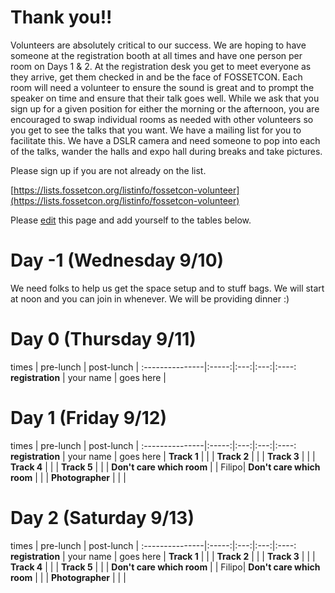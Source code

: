 # Thank you!!
Volunteers are absolutely critical to our success. We are hoping to have someone at the registration booth at all times and have one person per room on Days 1 & 2. At the registration desk you get to meet everyone as they arrive, get them checked in and be the face of FOSSETCON. Each room will need a volunteer to ensure the sound is great and to prompt the speaker on time and ensure that their talk goes well. While we ask that you sign up for a given position for either the morning or the afternoon, you are encouraged to swap individual rooms as needed with other volunteers so you get to see the talks that you want. We have a mailing list for you to facilitate this. We have a DSLR camera and need someone to pop into each of the talks, wander the halls and expo hall during breaks and take pictures.

Please sign up if you are not already on the list.

[https://lists.fossetcon.org/listinfo/fossetcon-volunteer](https://lists.fossetcon.org/listinfo/fossetcon-volunteer)

Please [edit](https://github.com/fossetcon/volunteering/edit/master/README.md) this page and add yourself to the tables below.


# Day -1 (Wednesday 9/10)
We need folks to help us get the space setup and to stuff bags. We will start at noon and you can join in whenever. We will be providing dinner :)


# Day 0 (Thursday 9/11)

times | pre-lunch | post-lunch |
:---------------|:-----:|:---:|:---:|:----:
**registration**  | your name | goes here |


# Day 1 (Friday 9/12)

times | pre-lunch | post-lunch |
:---------------|:-----:|:---:|:---:|:----:
**registration**  | your name | goes here |
**Track 1**  | | |
**Track 2**  | | |
**Track 3**  | | |
**Track 4**  | | |
**Track 5**  | | |
**Don't care which room**  | | Filipo|
**Don't care which room**  | | |
**Photographer** | | |


# Day 2 (Saturday 9/13)

times | pre-lunch | post-lunch |
:---------------|:-----:|:---:|:---:|:----:
**registration**  | your name | goes here |
**Track 1**  | | |
**Track 2**  | | |
**Track 3**  | | |
**Track 4**  | | |
**Track 5**  | | |
**Don't care which room**  | | Filipo|
**Don't care which room**  | | |
**Photographer** | | |
